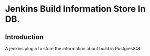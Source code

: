 # Jenkins Build Information Store In DB.

## Introduction

A jenkins plugin to store the information about build in PostgresSQL.



